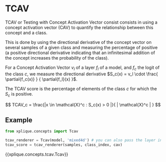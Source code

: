 # TCAV

TCAV or Testing with Concept Activation Vector consist consists in using a 
concept activation vector (CAV) to quantify the relationship between this 
concept and a class. 

This is done by using the directional derivative of the concept vector on 
several samples of a given class and measuring the percentage of positive
(a positive directional derivative indicating that an infinitesimal addition
of the concept increases the probability of the class). 

For a Concept Activation Vector $v_l$ of a layer $f_l$ of a model, and $f_{c}$
the logit of the class $c$, we measure the directional derivative 
$S_c(x) = v_l \cdot \frac{ \partial{f_c(x)} } { \partial{f_l}(x) }$.

The TCAV score is the percentage of elements of the class $c$ for which the $S_c$
is positive. 

$$ TCAV_c = \frac{|x \in \mathcal{X}^c : S_c(x) > 0 |}{ | \mathcal{X}^c | } $$

## Example

```python
from xplique.concepts import Tcav

tcav_renderer = Tcav(model, 'mixed4d') # you can also pass the layer index (e.g -1)
tcav_score = tcav_renderer(samples, class_index, cav)

```

{{xplique.concepts.tcav.Tcav}}

[^1]: [Interpretability Beyond Feature Attribution: Quantitative Testing with Concept Activation Vectors (TCAV) (2018).](https://arxiv.org/abs/1711.11279)